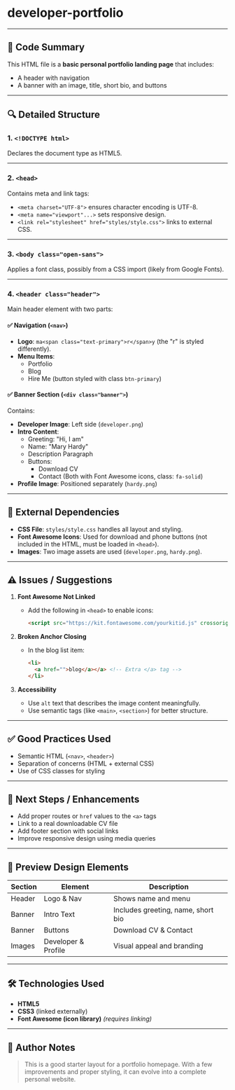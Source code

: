 # developer-portfolio



---

## 🧠 Code Summary

This HTML file is a **basic personal portfolio landing page** that includes:

- A header with navigation
- A banner with an image, title, short bio, and buttons

---

## 🔍 Detailed Structure

### 1. `<!DOCTYPE html>`

Declares the document type as HTML5.

---

### 2. `<head>`

Contains meta and link tags:

- `<meta charset="UTF-8">` ensures character encoding is UTF-8.
- `<meta name="viewport"...>` sets responsive design.
- `<link rel="stylesheet" href="styles/style.css">` links to external CSS.

---

### 3. `<body class="open-sans">`

Applies a font class, possibly from a CSS import (likely from Google Fonts).

---

### 4. `<header class="header">`

Main header element with two parts:

#### ✅ Navigation (`<nav>`)

- **Logo**: `ma<span class="text-primary">r</span>y` (the "r" is styled differently).
- **Menu Items**:
  - Portfolio
  - Blog
  - Hire Me (button styled with class `btn-primary`)

#### ✅ Banner Section (`<div class="banner">`)

Contains:

- **Developer Image**: Left side (`developer.png`)
- **Intro Content**:
  - Greeting: "Hi, I am"
  - Name: "Mary Hardy"
  - Description Paragraph
  - Buttons:
    - Download CV
    - Contact (Both with Font Awesome icons, class: `fa-solid`)
- **Profile Image**: Positioned separately (`hardy.png`)

---

## 🧩 External Dependencies

- **CSS File**: `styles/style.css` handles all layout and styling.
- **Font Awesome Icons**: Used for download and phone buttons (not included in the HTML, must be loaded in `<head>`).
- **Images**: Two image assets are used (`developer.png`, `hardy.png`).

---

## ⚠️ Issues / Suggestions

1. **Font Awesome Not Linked**
   - Add the following in `<head>` to enable icons:
     ```html
     <script src="https://kit.fontawesome.com/yourkitid.js" crossorigin="anonymous"></script>
     ```

2. **Broken Anchor Closing**
   - In the blog list item:
     ```html
     <li>
       <a href="">blog</a></a> <!-- Extra </a> tag -->
     </li>
     ```

3. **Accessibility**
   - Use `alt` text that describes the image content meaningfully.
   - Use semantic tags (like `<main>`, `<section>`) for better structure.

---

## ✅ Good Practices Used

- Semantic HTML (`<nav>`, `<header>`)
- Separation of concerns (HTML + external CSS)
- Use of CSS classes for styling

---

## 📌 Next Steps / Enhancements

- Add proper routes or `href` values to the `<a>` tags
- Link to a real downloadable CV file
- Add footer section with social links
- Improve responsive design using media queries

---

## 📸 Preview Design Elements

| Section | Element | Description |
|--------|---------|-------------|
| Header | Logo & Nav | Shows name and menu |
| Banner | Intro Text | Includes greeting, name, short bio |
| Banner | Buttons | Download CV & Contact |
| Images | Developer & Profile | Visual appeal and branding |

---

## 🛠 Technologies Used

- **HTML5**
- **CSS3** (linked externally)
- **Font Awesome (icon library)** *(requires linking)*

---

## 📁 Author Notes

> This is a good starter layout for a portfolio homepage. With a few improvements and proper styling, it can evolve into a complete personal website.
